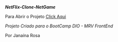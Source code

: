 ***NetFlix-Clone-NetGame***

Para Abrir o Projeto <a href="https://janainarosa.github.io/NetFlix-Clone-NetGame/">Click Aqui</a>

*Projeto Criado para o BootCamp DIO - MRV FrontEnd*


Por Janaína Rosa

